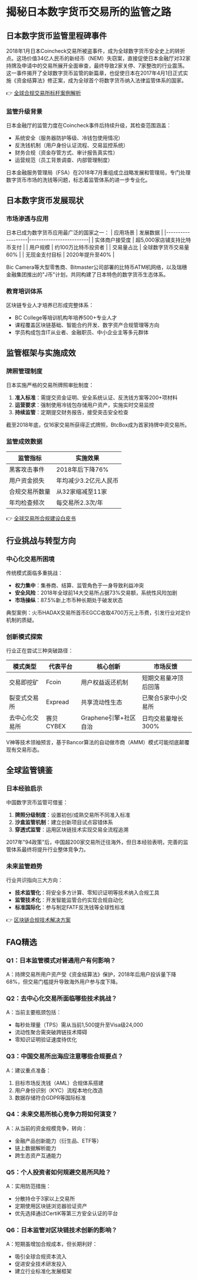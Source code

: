 # 揭秘日本数字货币交易所的监管之路

## 日本数字货币监管里程碑事件

2018年1月日本Coincheck交易所被盗事件，成为全球数字货币安全史上的转折点。这场价值34亿人民币的新经币（NEM）失窃案，直接促使日本金融厅对32家持牌及申请中的交易所展开全面审查，最终导致2家关停、7家整改的行业震荡。这一事件揭开了全球数字货币监管的新篇章，也促使日本在2017年4月1日正式实施《资金结算法》修正案，成为全球首个将数字货币纳入法律监管体系的国家。

👉 [全球合规交易所标杆案例解析](https://bit.ly/okx_welcome)

### 监管升级背景
日本金融厅的监管力度在Coincheck事件后持续升级，其检查范围涵盖：
- 系统安全（服务器防护等级、冷钱包使用情况）
- 反洗钱机制（用户身份认证流程、交易监控系统）
- 财务合规（资金存管方式、审计报告真实性）
- 运营规范（员工背景调查、内部管理制度）

日本金融服务管理局（FSA）在2018年7月重组成立战略发展和管理局，专门处理数字货币市场的洗钱等问题，标志着监管体系的进一步专业化。

## 日本数字货币发展现状

### 市场渗透与应用
日本已成为数字货币应用最广泛的国家之一：
| 应用场景          | 发展数据                  |
|-------------------|-------------------------|
| 实体商户接受度    | 超5,000家店铺支持比特币支付 |
| 用户规模          | 约100万比特币投资者       |
| 交易量占比        | 全球数字货币交易量60%      |
| 无现金支付目标    | 2020年提升至40%           |

Bic Camera等大型零售商、Bitmaster公司部署的比特币ATM机网络，以及瑞穗金融集团推出的"J币"计划，共同构建了日本特色的数字货币生态体系。

### 教育培训体系
区块链专业人才培养已形成完整体系：
- BC College等培训机构年培养500+专业人才
- 课程覆盖区块链基础、智能合约开发、数字资产合规管理等方向
- 学员构成包含IT从业者、金融职员、中小企业主等多元群体

## 监管框架与实施成效

### 牌照管理制度
日本实施严格的交易所牌照审批制度：
1. **准入标准**：需提交资金证明、安全系统认证、反洗钱方案等200+项材料
2. **运营要求**：强制使用冷钱包存储用户资产，实施实时交易监控
3. **持续监管**：定期提交财务报告，接受突击安全检查

截至2018年底，仅16家交易所获得正式牌照，BtcBox成为首家持牌中资交易所。

### 监管成效数据
| 监管指标          | 实施效果                  |
|-------------------|-------------------------|
| 黑客攻击事件      | 2018年后下降76%           |
| 用户资金损失      | 年均减少3.2亿元人民币      |
| 合规交易所数量    | 从32家缩减至11家          |
| 年均检查频次      | 每交易所2.3次/年          |

👉 [全球交易所合规建设白皮书](https://bit.ly/okx_welcome)

## 行业挑战与转型方向

### 中心化交易所困境
传统模式面临多重挑战：
- **权力集中**：集券商、结算、监管角色于一身导致利益冲突
- **安全风险**：2018年全球前14大交易所占据73%交易额，系统性风险加剧
- **市场操纵**：87.5%新上市币种长期处于破发状态

典型案例：火币HADAX交易所首币EGCC收取4700万元上币费，引发行业对定价机制的质疑。

### 创新模式探索
行业正在尝试三种突破路径：

| 模式类型          | 代表平台      | 核心创新                  | 市场反馈              |
|-------------------|-------------|-------------------------|---------------------|
| 交易即挖矿        | Fcoin       | 用户权益返还机制          | 短期交易量冲顶后回落  |
| 裂变式交易所      | Expread     | 共享流动性生态            | 已聚合5家中小交易所  |
| 去中心化交易所    | 赛贝CYBEX   | Graphene引擎+社区自治     | 日均交易量增长300%    |

V神等技术领袖预言，基于Bancor算法的自动做市商（AMM）模式可能彻底颠覆现有交易形态。

## 全球监管镜鉴

### 日本经验启示
中国数字货币监管可借鉴：
1. **牌照分级制度**：设置初创/成熟交易所不同准入标准
2. **沙盒监管机制**：建立创新项目试点容错体系
3. **穿透式监管**：运用区块链技术实现交易全流程追溯

2017年"94政策"后，中国超200家交易所迁往海外，但日本经验表明，完善的监管体系最终将提升行业整体竞争力。

### 未来监管趋势
行业共识指向三大方向：
- **技术监管化**：将安全多方计算、零知识证明等技术纳入合规工具
- **监管技术化**：开发智能监管合约实现合规自动化
- **标准国际化**：参与制定FATF反洗钱等全球性标准

👉 [区块链合规技术解决方案](https://bit.ly/okx_welcome)

## FAQ精选

### Q1：日本监管模式对普通用户有何影响？
A：持牌交易所用户资产受《资金结算法》保护，2018年后用户投诉量下降68%，但交易门槛提升导致海外用户参与度下降。

### Q2：去中心化交易所面临哪些技术挑战？
A：当前主要瓶颈包括：
- 每秒处理量（TPS）需从当前1,500提升至Visa级24,000
- 流动性聚合需突破跨链技术障碍
- 零知识证明验证速度待优化

### Q3：中国交易所出海应注意哪些合规要点？
A：建议重点准备：
1. 目标市场反洗钱（AML）合规体系搭建
2. 用户身份识别（KYC）流程本地化改造
3. 数据存储符合GDPR等国际标准

### Q4：未来交易所核心竞争力将如何演变？
A：从当前的资金规模竞争，转向：
- 金融产品创新能力（衍生品、ETF等）
- 链上数据解析能力
- 跨生态资产互通能力

### Q5：个人投资者如何规避交易所风险？
A：实用防范措施：
- 分散持仓于3家以上交易所
- 定期使用区块链浏览器验证资产
- 优先选择通过CertiK等第三方安全认证的平台

### Q6：日本监管对区块链技术创新的影响？
A：短期虽增加合规成本，但长期利好：
- 吸引全球合规资本流入
- 促进安全技术研发投入
- 建立行业标准化发展框架